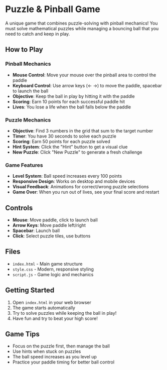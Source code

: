 # Puzzle & Pinball Game

A unique game that combines puzzle-solving with pinball mechanics! You must solve mathematical puzzles while managing a bouncing ball that you need to catch and keep in play.

## How to Play

### Pinball Mechanics
- **Mouse Control**: Move your mouse over the pinball area to control the paddle
- **Keyboard Control**: Use arrow keys (← →) to move the paddle, spacebar to launch the ball
- **Objective**: Keep the ball in play by hitting it with the paddle
- **Scoring**: Earn 10 points for each successful paddle hit
- **Lives**: You lose a life when the ball falls below the paddle

### Puzzle Mechanics
- **Objective**: Find 3 numbers in the grid that sum to the target number
- **Timer**: You have 30 seconds to solve each puzzle
- **Scoring**: Earn 50 points for each puzzle solved
- **Hint System**: Click the "Hint" button to get a visual clue
- **New Puzzle**: Click "New Puzzle" to generate a fresh challenge

### Game Features
- **Level System**: Ball speed increases every 100 points
- **Responsive Design**: Works on desktop and mobile devices
- **Visual Feedback**: Animations for correct/wrong puzzle selections
- **Game Over**: When you run out of lives, see your final score and restart

## Controls
- **Mouse**: Move paddle, click to launch ball
- **Arrow Keys**: Move paddle left/right
- **Spacebar**: Launch ball
- **Click**: Select puzzle tiles, use buttons

## Files
- `index.html` - Main game structure
- `style.css` - Modern, responsive styling
- `script.js` - Game logic and mechanics

## Getting Started
1. Open `index.html` in your web browser
2. The game starts automatically
3. Try to solve puzzles while keeping the ball in play!
4. Have fun and try to beat your high score!

## Game Tips
- Focus on the puzzle first, then manage the ball
- Use hints when stuck on puzzles
- The ball speed increases as you level up
- Practice your paddle timing for better ball control
